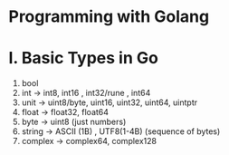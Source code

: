 # Programming with Golang
# I. Basic Types in Go
 1. bool
 2. int  -> int8,  int16 , int32/rune , int64
 3. unit -> uint8/byte, uint16, uint32, uint64, uintptr
 4. float  -> float32,  float64
 5. byte  -> uint8 (just numbers)
 6. string  -> ASCII (1B) , UTF8(1-4B) (sequence of bytes)
 7. complex -> complex64,  complex128
 

 
